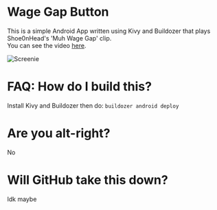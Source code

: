 Wage Gap Button
===
This is a simple Android App written using Kivy and Buildozer that plays Shoe0nHead's 'Muh Wage Gap' clip.  
You can see the video [here](https://www.youtube.com/watch?v=wjWBXbGVyQU).  

![Screenie](https://i.sli.mg/qI4UFM.png)

FAQ:
How do I build this?
=
Install Kivy and Buildozer then do:
```buildozer android deploy```

Are you alt-right?  
=
No

Will GitHub take this down?
=
Idk maybe
